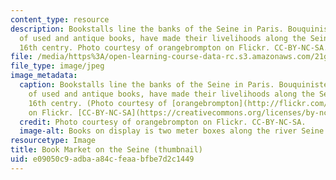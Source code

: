 ```yaml
---
content_type: resource
description: Bookstalls line the banks of the Seine in Paris. Bouquinistes, booksellers
  of used and antique books, have made their livelihoods along the Seine since the
  16th centry. Photo courtesy of orangebrompton on Flickr. CC-BY-NC-SA.
file: /media/https%3A/open-learning-course-data-rc.s3.amazonaws.com/21g-347-contemporary-short-french-fiction-social-and-literary-trends-since-1990-fall-2013/e09050c9adbaa84cfeaabfbe7d2c1449_21g-347f13-th.jpg
file_type: image/jpeg
image_metadata:
  caption: Bookstalls line the banks of the Seine in Paris. Bouquinistes, booksellers
    of used and antique books, have made their livelihoods along the Seine since the
    16th centry. (Photo courtesy of [orangebrompton](http://flickr.com/photos/orangebrompton/3518320308)
    on Flickr. [CC-BY-NC-SA](https://creativecommons.org/licenses/by-nc-sa/2.0/))
  credit: Photo courtesy of orangebrompton on Flickr. CC-BY-NC-SA.
  image-alt: Books on display is two meter boxes along the river Seine in Paris.
resourcetype: Image
title: Book Market on the Seine (thumbnail)
uid: e09050c9-adba-a84c-feaa-bfbe7d2c1449
---
```

